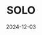 ---  
layout: startup_page  
title: "SOLO"  
id: "solo.one"  
permalink: "/solosolo.one12032024/"  
website: "https://www.solo.one/"  
funding_round: "Strategic Investment"  
funding_amount: ""  
investors: "BankTech Ventures"  
about: "SOLO is a collaborative data collection platform transforming credit underwriting for banks. It streamlines financing timelines with frictionless applications and continuous 360-degree underwriting capabilities, fostering open dialogue and collaboration between banks and customers. The platform aims to create a more efficient and transparent underwriting system, benefiting both banks and consumers."  
markets: "Fintech, Data Infrastructure and Analytics"  
hq: "New York, New York, United States"  
founded_year: "2022"  
linkedin: "https://www.linkedin.com/company/soloapi"  
twitter: ""  
instagram: ""  
facebook: ""  
crunchbase: "https://www.crunchbase.com/organization/soloapi?utm_source=linkedin&utm_medium=referral&utm_campaign=linkedin_companies&utm_content=profile_cta_anon&trk=funding_crunchbase"  
pitchbook: ""  

date_display: "03-Dec-2024"  
date: "2024-12-03"

# SEO Optimization  
meta_title: "SOLO - Strategic Investment"  
meta_description: "SOLO, SOLO is a collaborative data collection platform transforming credit underwriting for banks. It streamlines financing timelines with frictionless appl..."  
meta_keywords: "SOLO, Fintech, Data Infrastructure and Analytics, Strategic Investment funding"  
canonical_url: "https://startup.projectstartups.com/solosolo.one12032024/"  
---